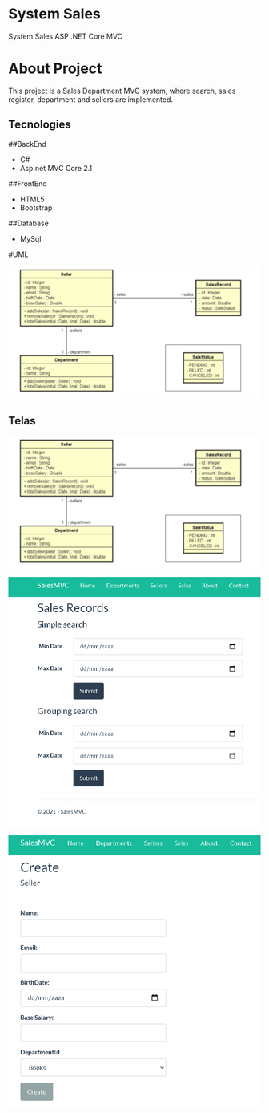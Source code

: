 # System Sales 
System Sales ASP .NET Core MVC

# About Project

This project is a Sales Department MVC system, where search, sales register, department and sellers are implemented.


## Tecnologies

##BackEnd

- C# 
- Asp.net MVC Core 2.1 

##FrontEnd

- HTML5 
- Bootstrap

##Database

- MySql

#UML


![UML](https://github.com/fernandaos12/Sales_ASP_MVC/blob/main/SalesMVC/Views/assets/uml_mvc_sales.png)

## Telas

![sales](https://github.com/fernandaos12/Sales_ASP_MVC/blob/main/SalesMVC/Views/assets/uml_mvc_sales.png)

![SALES-RECORD](https://github.com/fernandaos12/Sales_ASP_MVC/blob/main/SalesMVC/Views/assets/sales_record.png)

![CREATE SELLER](https://github.com/fernandaos12/Sales_ASP_MVC/blob/main/SalesMVC/Views/assets/create_seller.png)
